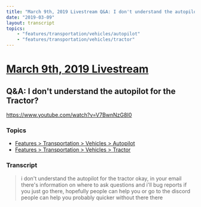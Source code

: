 ```yaml
---
title: "March 9th, 2019 Livestream Q&A: I don't understand the autopilot for the Tractor?"
date: "2019-03-09"
layout: transcript
topics:
    - "features/transportation/vehicles/autopilot"
    - "features/transportation/vehicles/tractor"
---
```

# [March 9th, 2019 Livestream](../2019-03-09.md)
## Q&A: I don't understand the autopilot for the Tractor?
https://www.youtube.com/watch?v=V7BwnNzG8I0

### Topics
* [Features > Transportation > Vehicles > Autopilot](../topics/features/transportation/vehicles/autopilot.md)
* [Features > Transportation > Vehicles > Tractor](../topics/features/transportation/vehicles/tractor.md)

### Transcript

> i don't understand the autopilot for the tractor okay, in your email there's information on where to ask questions and i'll bug reports if you just go there, hopefully people can help you or go to the discord people can help you probably quicker without there there
